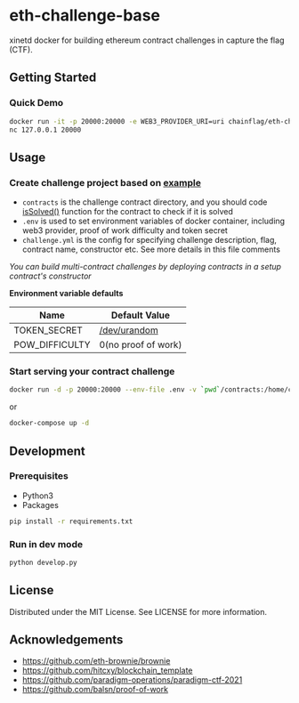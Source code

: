 # eth-challenge-base

xinetd docker for building ethereum contract challenges in capture the flag (CTF).

## Getting Started

### Quick Demo

```bash
docker run -it -p 20000:20000 -e WEB3_PROVIDER_URI=uri chainflag/eth-challenge-base:0.9.0
nc 127.0.0.1 20000
```

## Usage

### Create challenge project based on [example](https://github.com/chainflag/eth-challenge-base/tree/main/example)
* `contracts` is the challenge contract directory, and you should code [isSolved()](https://github.com/chainflag/eth-challenge-base/blob/main/example/contracts/Example.sol#L18) function for the contract to check if it is solved
* `.env` is used to set environment variables of docker container, including web3 provider, proof of work difficulty and token secret
* `challenge.yml` is the config for specifying challenge description, flag, contract name, constructor etc. See more details in this file comments

*You can build multi-contract challenges by deploying contracts in a setup contract's constructor*

**Environment variable defaults**

| Name              | Default Value
| ----------------- | ----------------------------------
| TOKEN_SECRET      | [/dev/urandom](https://github.com/chainflag/eth-challenge-base/blob/main/entrypoint.sh#L7-L10)
| POW_DIFFICULTY    | 0(no proof of work)

### Start serving your contract challenge
```bash
docker run -d -p 20000:20000 --env-file .env -v `pwd`/contracts:/home/ctf/contracts -v `pwd`/challenge.yml:/home/ctf/challenge.yml chainflag/eth-challenge-base:0.9.0
```

or

```bash
docker-compose up -d
```

## Development

### Prerequisites
* Python3
* Packages
```bash
pip install -r requirements.txt
```

### Run in dev mode
```bash
python develop.py
```

## License

Distributed under the MIT License. See LICENSE for more information.

## Acknowledgements

* https://github.com/eth-brownie/brownie
* https://github.com/hitcxy/blockchain_template
* https://github.com/paradigm-operations/paradigm-ctf-2021
* https://github.com/balsn/proof-of-work
